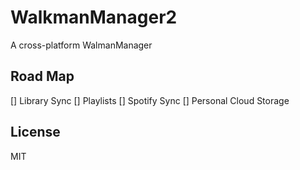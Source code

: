 # WalkmanManager2
A cross-platform WalmanManager

## Road Map
[] Library Sync
[] Playlists
[] Spotify Sync
[] Personal Cloud Storage

## License
MIT
